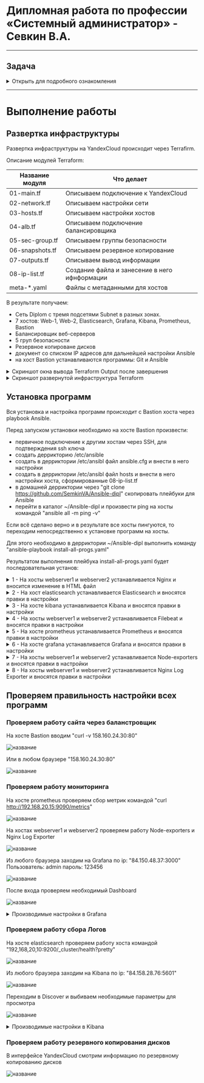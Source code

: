 #  Дипломная работа по профессии «Системный администратор» - Севкин В.А.

---------
## Задача
<details>
   <summary> Открыть для подробного ознакомления </summary>
Ключевая задача — разработать отказоустойчивую инфраструктуру для сайта, включающую мониторинг, сбор логов и резервное копирование основных данных. Инфраструктура должна размещаться в [Yandex Cloud](https://cloud.yandex.com/) и отвечать минимальным стандартам безопасности: запрещается выкладывать токен от облака в git. Используйте [инструкцию](https://cloud.yandex.ru/docs/tutorials/infrastructure-management/terraform-quickstart#get-credentials).


## Инфраструктура
Для развёртки инфраструктуры используйте Terraform и Ansible.  

Важно: используйте по-возможности **минимальные конфигурации ВМ**:2 ядра 20% Intel ice lake, 2-4Гб памяти, 10hdd, прерываемая. 

Так как прерываемая ВМ проработает не больше 24ч, после сдачи работы на проверку свяжитесь с вашим дипломным руководителем и договоритесь запустить инфраструктуру к указанному времени.


### Сайт
Создайте две ВМ в разных зонах, установите на них сервер nginx, если его там нет. ОС и содержимое ВМ должно быть идентичным, это будут наши веб-сервера.

Используйте набор статичных файлов для сайта. Можно переиспользовать сайт из домашнего задания.

Создайте [Target Group](https://cloud.yandex.com/docs/application-load-balancer/concepts/target-group), включите в неё две созданных ВМ.

Создайте [Backend Group](https://cloud.yandex.com/docs/application-load-balancer/concepts/backend-group), настройте backends на target group, ранее созданную. Настройте healthcheck на корень (/) и порт 80, протокол HTTP.

Создайте [HTTP router](https://cloud.yandex.com/docs/application-load-balancer/concepts/http-router). Путь укажите — /, backend group — созданную ранее.

Создайте [Application load balancer](https://cloud.yandex.com/en/docs/application-load-balancer/) для распределения трафика на веб-сервера, созданные ранее. Укажите HTTP router, созданный ранее, задайте listener тип auto, порт 80.

Протестируйте сайт
`curl -v <публичный IP балансера>:80` 

### Мониторинг
Создайте ВМ, разверните на ней Prometheus. На каждую ВМ из веб-серверов установите Node Exporter и [Nginx Log Exporter](https://github.com/martin-helmich/prometheus-nginxlog-exporter). Настройте Prometheus на сбор метрик с этих exporter.

Создайте ВМ, установите туда Grafana. Настройте её на взаимодействие с ранее развернутым Prometheus. Настройте дешборды с отображением метрик, минимальный набор — Utilization, Saturation, Errors для CPU, RAM, диски, сеть, http_response_count_total, http_response_size_bytes. Добавьте необходимые [tresholds](https://grafana.com/docs/grafana/latest/panels/thresholds/) на соответствующие графики.

### Логи
Cоздайте ВМ, разверните на ней Elasticsearch. Установите filebeat в ВМ к веб-серверам, настройте на отправку access.log, error.log nginx в Elasticsearch.

Создайте ВМ, разверните на ней Kibana, сконфигурируйте соединение с Elasticsearch.

### Сеть
Разверните один VPC. Сервера web, Prometheus, Elasticsearch поместите в приватные подсети. Сервера Grafana, Kibana, application load balancer определите в публичную подсеть.

Настройте [Security Groups](https://cloud.yandex.com/docs/vpc/concepts/security-groups) соответствующих сервисов на входящий трафик только к нужным портам.

Настройте ВМ с публичным адресом, в которой будет открыт только один порт — ssh. Настройте все security groups на разрешение входящего ssh из этой security group. Эта вм будет реализовывать концепцию bastion host. Потом можно будет подключаться по ssh ко всем хостам через этот хост.

### Резервное копирование
Создайте snapshot дисков всех ВМ. Ограничьте время жизни snaphot в неделю. Сами snaphot настройте на ежедневное копирование.
</details>

---------

# Выполнение работы

## Развертка инфраструктуры

Развертка инфраструктуры на YandexCloud происходит через Terrafirm.
   
Описание модулей Terraform:

| Название модуля | Что делает | 
|---|---|
|01-main.tf| Описываем подключение к YandexCloud|
|02-network.tf| Описываем настройки сети|
|03-hosts.tf| Описываем настройки хостов|
|04-alb.tf| Описываем подключение балансировщика|
|05-sec-group.tf| Описываем группы безопасности|
|06-snapshots.tf| Описываем резервное копирование|
|07-outputs.tf| Описываем вывод информации |
|08-ip-list.tf| Создание файла и занесение в него ифнформации|
|meta-*.yaml| Файлы с метаданными для хостов |

В результате получаем:
- Сеть Diplom с тремя подсетями Subnet в разных зонах. 
- 7 хостов: Web-1, Web-2, Elasticsearch, Grafana, Kibana, Prometheus, Bastion
- Балансировщик веб-серверов
- 5 груп безопасности
- Резервное копироване дисков
- документ со списком IP адресов для дальнейшей настройки Ansible
- на хост Bastion устанавливаются программы: Git и Ansible
  
<details>
<summary> Скриншот окна вывода Terraform Output после завершения</summary>
   
![название](https://github.com/SemkinVA/12.2-HW/blob/main/12-7.png)

</details>
<details>
<summary> Скриншот развернутой инфраструктура Terraform </summary>
   
![название](https://github.com/SemkinVA/12.2-HW/blob/main/12-7.png)

</details>

## Установка программ

Вся установка и настройка программ происходит c Bastion хоста через playbook Ansible. 

Перед запуском установки необходимо на хосте Bastion произвести: 
- первичное подключение к другим хостам через SSH, для подтверждения ssh ключа
- создать деррикторию /etc/ansible 
- создать в дерриктории /etc/ansibl файл ansible.cfg и внести в него настройки
- создать в дерриктории /etc/ansibl файл hosts и внести в него настройки хоста, сформированные 08-ip-list.tf
- в домашней дерриктории через "git clone https://github.com/SemkinVA/Ansible-dipl" скопировать плейбуки для Ansible
- перейти в каталог ~/Ansible-dipl и произвести ping на хосты командой "ansible all -m ping -v"

Если всё сделано верно и в результате все хосты пингуются, то переходим непосредственно к установке программ на хосты.

Для этого необходимо в дерриктории ~/Ansible-dipl выполнить команду "ansible-playbook install-all-progs.yaml" 

Результатом выполнения плейбука install-all-progs.yaml будет последовательная установ:
<details>
<summary> 1 - На хосты webserver1 и webserver2 устанавливается Nginx и вносится изменение в HTML файл </summary>
   
![название](https://github.com/SemkinVA/12.2-HW/blob/main/12-7.png)

</details>
<details>
<summary> 2 - На хост elasticsearch устанавливается Elasticsearch и вносятся правки в настройки </summary>
   
![название](https://github.com/SemkinVA/12.2-HW/blob/main/12-7.png)

</details>
<details>
<summary> 3 - На хосте kibana устанавливается Kibana и вносятся правки в настройки </summary>
   
![название](https://github.com/SemkinVA/12.2-HW/blob/main/12-7.png)

</details>
<details>
<summary> 4 - На хосты webserver1 и webserver2 устанавливается Filebeat и вносятся правки в настройки </summary>
   
![название](https://github.com/SemkinVA/12.2-HW/blob/main/12-7.png)

</details>
<details>
<summary> 5 - На хосте prometheus устанавливается Prometheus и вносятся правки в настройки </summary>
   
![название](https://github.com/SemkinVA/12.2-HW/blob/main/12-7.png)

</details>
<details>
<summary> 6 - На хосте grafana устанавливается Grafana и вносятся правки в настройки </summary>
   
![название](https://github.com/SemkinVA/12.2-HW/blob/main/12-7.png)

</details>
<details>
<summary> 7 - На хосты webserver1 и webserver2 устанавливается Node-exporters и вносятся правки в настройки </summary>
   
![название](https://github.com/SemkinVA/12.2-HW/blob/main/12-7.png)

</details>
<details>
<summary> 8 - На хосты webserver1 и webserver2 устанавливается Nginx Log Exporter и вносятся правки в настройки </summary>
   
![название](https://github.com/SemkinVA/12.2-HW/blob/main/12-7.png)

</details>

## Проверяем правильность настройки всех программ

### Проверяем работу сайта через баланстровщик

На хосте Bastion вводим "curl -v 158.160.24.30:80"

![название](https://github.com/SemkinVA/12.2-HW/blob/main/12-7.png)

Или в любом браузере "158.160.24.30:80"

![название](https://github.com/SemkinVA/12.2-HW/blob/main/12-7.png)

### Проверяем работу мониторинга

На хосте prometheus проверяем сбор метрик командой "curl http://192.168.20.15:9090/metrics"

![название](https://github.com/SemkinVA/12.2-HW/blob/main/12-7.png)

На  хостах webserver1 и webserver2 проверяем работу Node-exporters и Nginx Log Exporter

![название](https://github.com/SemkinVA/12.2-HW/blob/main/12-7.png)

Из любого браузера заходим на Grafana по ip: "84.150.48.37:3000" Пользователь: admin пароль: 123456

![название](https://github.com/SemkinVA/12.2-HW/blob/main/12-7.png)

После входа проверяем необходимый Dashboard 

![название](https://github.com/SemkinVA/12.2-HW/blob/main/12-7.png)

<details>
<summary> Производимые настройки в Grafana </summary>
Привязываем Prometheus
   
![название](https://github.com/SemkinVA/12.2-HW/blob/main/12-7.png)
   
Импортируем Dashboard №1860 "Node Exporter Full" 

![название](https://github.com/SemkinVA/12.2-HW/blob/main/12-7.png)

Отображение: Utilization

![название](https://github.com/SemkinVA/12.2-HW/blob/main/12-7.png)

Отображение: Saturation

![название](https://github.com/SemkinVA/12.2-HW/blob/main/12-7.png)

Отображение: Errors для CPU

![название](https://github.com/SemkinVA/12.2-HW/blob/main/12-7.png)

Отображение: RAM

![название](https://github.com/SemkinVA/12.2-HW/blob/main/12-7.png)

Отображение: диски 

![название](https://github.com/SemkinVA/12.2-HW/blob/main/12-7.png)

Отображение: сеть

![название](https://github.com/SemkinVA/12.2-HW/blob/main/12-7.png)

Отображение: http_response_count_total

![название](https://github.com/SemkinVA/12.2-HW/blob/main/12-7.png)

Отображение: http_response_size_bytes

![название](https://github.com/SemkinVA/12.2-HW/blob/main/12-7.png)

Настройка tresholds

![название](https://github.com/SemkinVA/12.2-HW/blob/main/12-7.png)
</details>

### Проверяем работу сбора Логов

На хосте elasticsearch проверяем работу хоста командой "192,168,20,10:9200/_cluster/health?pretty"

![название](https://github.com/SemkinVA/12.2-HW/blob/main/12-7.png)

Из любого браузера заходим на Kibana по ip: "84.158.28.76:5601" 

![название](https://github.com/SemkinVA/12.2-HW/blob/main/12-7.png)

Переходим в Discover и выбиваем необходимые параметры для просмотра

![название](https://github.com/SemkinVA/12.2-HW/blob/main/12-7.png)


<details>
<summary> Производимые настройки в Kibana </summary>
Переходим в менеджмент Kibana и добавляем новый индекс
   
![название](https://github.com/SemkinVA/12.2-HW/blob/main/12-7.png)

![название](https://github.com/SemkinVA/12.2-HW/blob/main/12-7.png)
</details>

### Проверяем работу резервного копирования дисков

В интерфейсе YandexCloud смотрим информацию по резервному копированию дисков

![название](https://github.com/SemkinVA/12.2-HW/blob/main/12-7.png)
